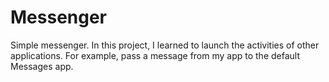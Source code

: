 # Messenger
Simple messenger.
In this project, I learned to launch the activities of other applications. For example, pass a message from my app to the default Messages app.
